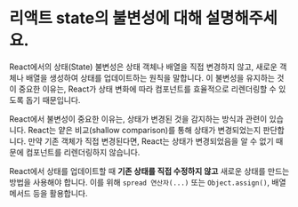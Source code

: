 # 리액트 state의 불변성에 대해 설명해주세요.

React에서의 상태(State) 불변성은 상태 객체나 배열을 직접 변경하지 않고, 새로운 객체나 배열을 생성하여 상태를 업데이트하는 원칙을 말합니다. 이 불변성을 유지하는 것이 중요한 이유는, React가 상태 변화에 따라 컴포넌트를 효율적으로 리렌더링할 수 있도록 돕기 때문입니다.

React에서 불변성이 중요한 이유는, 상태가 변경된 것을 감지하는 방식과 관련이 있습니다. React는 얕은 비교(shallow comparison)를 통해 상태가 변경되었는지 판단합니다. 만약 기존 객체가 직접 변경된다면, React는 상태가 변경되었음을 알 수 없기 때문에 컴포넌트를 리렌더링하지 않습니다.

React에서 상태를 업데이트할 때 **기존 상태를 직접 수정하지 않고** 새로운 상태를 만드는 방법을 사용해야 합니다. 이를 위해 `spread 연산자(...)` 또는 `Object.assign()`, 배열 메서드 등을 활용합니다.
